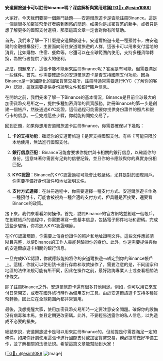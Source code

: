 **安道爾旅遊卡可以註冊binance嗎？深度解析與實用建議[[TG💪+ @esim1088](https://t.me/s/esim1088)]**

大家好，今天我們要聊一個熱門話題——安道爾旅遊卡是否能註冊Binance。這是一個讓很多加密貨幣愛好者感到困惑的問題。如果你是加密貨幣的新手，或者只是想了解更多的國際支付選項，那麼這篇文章一定會對你有所幫助。

首先，我們來了解一下什麼是安道爾旅遊卡。安道爾旅遊卡是一種預付卡，由安道爾的金融機構發行，主要面向前往安道爾旅遊的人群。這張卡可以用來支付當地的消費，比如購物、住宿、餐飲等。它還可以在全球範圍內使用，支持多種貨幣轉換，為旅行者提供了很大的便利。

那麼，問題來了，這張卡能不能用來註冊Binance呢？答案是有可能，但需要滿足一些條件。首先，你需要確認你的安道爾旅遊卡是否支持國際支付功能。因為Binance是一家國際化的加密貨幣交易所，註冊時通常需要進行KYC（了解你的客戶）認證，這就需要提供身份證明文件和銀行賬戶信息。

在開始之前，我們先來了解一下Binance的基本情況。Binance是目前全球最大的加密貨幣交易所之一，提供多種加密貨幣的買賣服務。註冊Binance的第一步是創建一個帳戶，然後通過KYC認證。這個過程可能需要你提供身份證件的照片和銀行卡的信息。一旦完成這些步驟，你就能夠開始交易了。

回到正題，如果你想用安道爾旅遊卡註冊Binance，你需要確保以下幾點：

1. **卡的支持功能**：確認你的安道爾旅遊卡是否支持國際支付。有些卡可能只限於本地使用，無法進行國際支付。
   
2. **銀行信息匹配**：Binance可能會要求你提供與卡相關的銀行信息，以確認你的身份。這意味著你需要有足夠的信譽記錄，並且你的卡應該與你的真實身份相匹配。

3. **KYC認證**：Binance的KYC認證過程可能會比較嚴格，尤其是對於國際用戶。你需要準備好身份證件和地址證明文件。

4. **支付方式選擇**：在註冊過程中，你需要選擇一種支付方式。安道爾旅遊卡作為一種預付卡，可能會被視為一種合適的支付方式，但具體是否接受，還要看Binance的政策。

接下來，我們來看看如何操作。首先，訪問Binance的官方網站並創建一個帳戶。在創建帳戶的過程中，你需要填寫一些基本信息，包括電子郵件地址和密碼。完成這些步驟後，你將進入KYC認證環節。

在KYC認證環節，你需要上傳身份證件的照片和地址證明文件。這些文件應該清晰且完整，以便Binance的工作人員能夠驗證你的身份。此外，你還需要提供與你的安道爾旅遊卡相關的銀行信息。

一旦完成KYC認證，你就應該能夠將你的安道爾旅遊卡綁定到你的Binance帳戶上。這樣，你就可以使用該卡進行存款和取款操作了。需要注意的是，不同國家和地區的法律法規可能有所不同，因此在操作之前，最好諮詢專業人士或查看相關法律條文。

除了註冊Binance之外，安道爾旅遊卡還有很多其他用途。例如，你可以用它來支付日常開支，或者在國外旅行時作為備用支付工具。由於安道爾旅遊卡支持多種貨幣轉換，因此它在全球範圍內都非常實用。

最後，我想提醒大家，使用加密貨幣交易所時一定要注意安全問題。確保你的設備沒有病毒和木馬，並且定期更改密碼。此外，不要輕易透露你的私人信息，以免造成不必要的損失。

總結來說，安道爾旅遊卡是可以用來註冊Binance的，但前提是你需要滿足一定的條件。如果你計劃使用這張卡進行國際支付或加密貨幣交易，務必提前做好準備工作，並了解相關的法律法規。希望這篇文章能幫助到大家！

[[TG💪+ @esim1088](https://t.me/s/esim1088) ![Image](https://i.postimg.cc/4NQfJmqS/Snipaste-2025-05-13-00-14-12.png)]